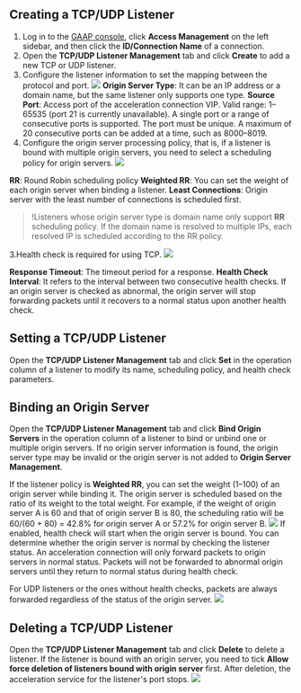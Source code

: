 
## Creating a TCP/UDP Listener
1. Log in to the [GAAP console](https://console.cloud.tencent.com/gaap), click **Access Management** on the left sidebar, and then click the **ID/Connection Name** of a connection.
2. Open the **TCP/UDP Listener Management** tab and click **Create** to add a new TCP or UDP listener.
 1. Configure the listener information to set the mapping between the protocol and port.
![](https://main.qcloudimg.com/raw/ccb559a46fe23d7cbaf67e0a80cd21b2.png)
**Origin Server Type**: It can be an IP address or a domain name, but the same listener only supports one type.
**Source Port**: Access port of the acceleration connection VIP. Valid range: 1–65535 (port 21 is currently unavailable). A single port or a range of consecutive ports is supported. The port must be unique. A maximum of 20 consecutive ports can be added at a time, such as 8000–8019.
 2. Configure the origin server processing policy, that is, if a listener is bound with multiple origin servers, you need to select a scheduling policy for origin servers.
![](https://main.qcloudimg.com/raw/eada50bba6b187bbf1063c85a9bb82d8.png)

**RR**: Round Robin scheduling policy
**Weighted RR**: You can set the weight of each origin server when binding a listener.
**Least Connections**: Origin server with the least number of connections is scheduled first.

>!Listeners whose origin server type is domain name only support **RR** scheduling policy. If the domain name is resolved to multiple IPs, each resolved IP is scheduled according to the RR policy.

 3.Health check is required for using TCP.
![](https://main.qcloudimg.com/raw/ffc68c9eacdbf9d84590fe749c0a6477.png)

**Response Timeout**: The timeout period for a response.
**Health Check Interval**: It refers to the interval between two consecutive health checks. If an origin server is checked as abnormal, the origin server will stop forwarding packets until it recovers to a normal status upon another health check.

## Setting a TCP/UDP Listener
Open the **TCP/UDP Listener Management** tab and click **Set** in the operation column of a listener to modify its name, scheduling policy, and health check parameters.

## Binding an Origin Server
Open the **TCP/UDP Listener Management** tab and click **Bind Origin Servers** in the operation column of a listener to bind or unbind one or multiple origin servers. If no origin server information is found, the origin server type may be invalid or the origin server is not added to **Origin Server Management**.

If the listener policy is **Weighted RR**, you can set the weight (1–100) of an origin server while binding it. The origin server is scheduled based on the ratio of its weight to the total weight. For example, if the weight of origin server A is 60 and that of origin server B is 80, the scheduling ratio will be 60/(60 + 80) = 42.8% for origin server A or 57.2% for origin server B.
![](https://main.qcloudimg.com/raw/22ff9940b78c12c22388bb474f39295e.png)
If enabled, health check will start when the origin server is bound. You can determine whether the origin server is normal by checking the listener status. An acceleration connection will only forward packets to origin servers in normal status. Packets will not be forwarded to abnormal origin servers until they return to normal status during health check.

For UDP listeners or the ones without health checks, packets are always forwarded regardless of the status of the origin server.
![](https://main.qcloudimg.com/raw/e4d6de71bdb62cdc6e2a475b65dcd0e2.png)

## Deleting a TCP/UDP Listener
Open the **TCP/UDP Listener Management** tab and click **Delete** to delete a listener. If the listener is bound with an origin server, you need to tick **Allow force deletion of listeners bound with origin server** first. After deletion, the acceleration service for the listener's port stops.
![](https://main.qcloudimg.com/raw/987d8c8ca0937b698d60941959713c00.png)
